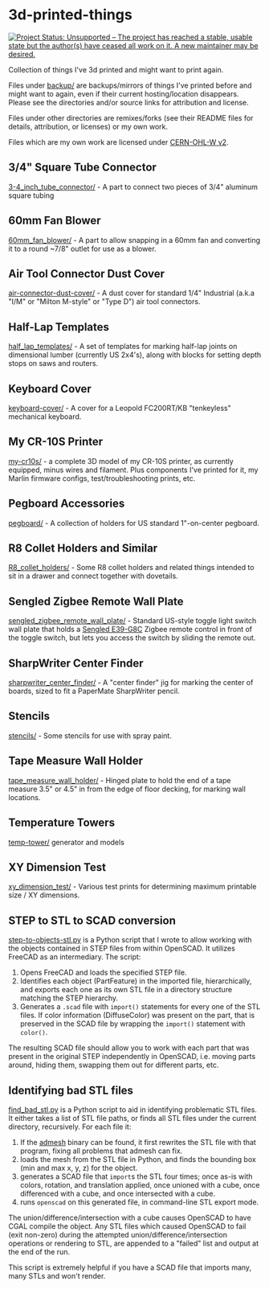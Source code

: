 # 3d-printed-things

[![Project Status: Unsupported – The project has reached a stable, usable state but the author(s) have ceased all work on it. A new maintainer may be desired.](https://www.repostatus.org/badges/latest/unsupported.svg)](https://www.repostatus.org/#unsupported)

Collection of things I've 3d printed and might want to print again.

Files under [backup/](backup/) are backups/mirrors of things I've printed before and might want to again, even if their current hosting/location disappears. Please see the directories and/or source links for attribution and license.

Files under other directories are remixes/forks (see their README files for details, attribution, or licenses) or my own work.

Files which are my own work are licensed under [CERN-OHL-W v2](https://ohwr.org/project/cernohl/wikis/Documents/CERN-OHL-version-2).

## 3/4" Square Tube Connector

[3-4_inch_tube_connector/](3-4_inch_tube_connector/) - A part to connect two pieces of 3/4" aluminum square tubing

## 60mm Fan Blower

[60mm_fan_blower/](60mm_fan_blower/) - A part to allow snapping in a 60mm fan and converting it to a round ~7/8" outlet for use as a blower.

## Air Tool Connector Dust Cover

[air-connector-dust-cover/](air-connector-dust-cover/) - A dust cover for standard 1/4" Industrial (a.k.a "I/M" or "Milton M-style" or "Type D") air tool connectors.

## Half-Lap Templates

[half_lap_templates/](half_lap_templates/) - A set of templates for marking half-lap joints on dimensional lumber (currently US 2x4's), along with blocks for setting depth stops on saws and routers.

## Keyboard Cover

[keyboard-cover/](keyboard-cover/) - A cover for a Leopold FC200RT/KB "tenkeyless" mechanical keyboard.

## My CR-10S Printer

[my-cr10s/](my-cr10s/) - a complete 3D model of my CR-10S printer, as currently equipped, minus wires and filament. Plus components I've printed for it, my Marlin firmware configs, test/troubleshooting prints, etc.

## Pegboard Accessories

[pegboard/](pegboard/) - A collection of holders for US standard 1"-on-center pegboard.

## R8 Collet Holders and Similar

[R8_collet_holders/](R8_collet_holders/) - Some R8 collet holders and related things intended to sit in a drawer and connect together with dovetails.

## Sengled Zigbee Remote Wall Plate

[sengled_zigbee_remote_wall_plate/](sengled_zigbee_remote_wall_plate/) - Standard US-style toggle light switch wall plate that holds a [Sengled E39-G8C](https://smile.amazon.com/gp/product/B07QHDV5S4/) Zigbee remote control in front of the toggle switch, but lets you access the switch by sliding the remote out.

## SharpWriter Center Finder

[sharpwriter_center_finder/](sharpwriter_center_finder) - A "center finder" jig for marking the center of boards, sized to fit a PaperMate SharpWriter pencil.

## Stencils

[stencils/](stencils/) - Some stencils for use with spray paint.

## Tape Measure Wall Holder

[tape_measure_wall_holder/](tape_measure_wall_holder/) - Hinged plate to hold the end of a tape measure 3.5" or 4.5" in from the edge of floor decking, for marking wall locations.

## Temperature Towers

[temp-tower/](temp-tower/) generator and models

## XY Dimension Test

[xy_dimension_test/](xy_dimension_test/) - Various test prints for determining maximum printable size / XY dimensions.

## STEP to STL to SCAD conversion

[step-to-objects-stl.py](step-to-objects-stl.py) is a Python script that I wrote to allow working with the objects contained in STEP files from within OpenSCAD. It utilizes FreeCAD as an intermediary. The script:

1. Opens FreeCAD and loads the specified STEP file.
2. Identifies each object (PartFeature) in the imported file, hierarchically, and exports each one as its own STL file in a directory structure matching the STEP hierarchy.
3. Generates a ``.scad`` file with ``import()`` statements for every one of the STL files. If color information (DiffuseColor) was present on the part, that is preserved in the SCAD file by wrapping the ``import()`` statement with ``color()``.

The resulting SCAD file should allow you to work with each part that was present in the original STEP independently in OpenSCAD, i.e. moving parts around, hiding them, swapping them out for different parts, etc.

## Identifying bad STL files

[find_bad_stl.py](find_bad_stl.py) is a Python script to aid in identifying problematic STL files. It either takes a list of STL file paths, or finds all STL files under the current directory, recursively. For each file it:

1. If the [admesh](https://github.com/admesh/admesh/) binary can be found, it first rewrites the STL file with that program, fixing all problems that admesh can fix.
2. loads the mesh from the STL file in Python, and finds the bounding box (min and max x, y, z) for the object.
3. generates a SCAD file that ``import``s the STL four times; once as-is with colors, rotation, and translation applied, once unioned with a cube, once differenced with a cube, and once intersected with a cube.
4. runs ``openscad`` on this generated file, in command-line STL export mode.

The union/difference/intersection with a cube causes OpenSCAD to have CGAL compile the object. Any STL files which caused OpenSCAD to fail (exit non-zero) during the attempted union/difference/intersection operations or rendering to STL, are appended to a "failed" list and output at the end of the run.

This script is extremely helpful if you have a SCAD file that imports many, many STLs and won't render.
